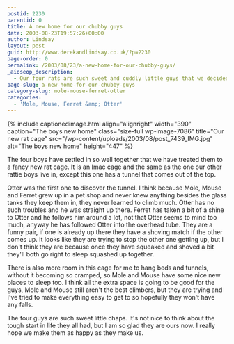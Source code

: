 ```yaml
---
postid: 2230
parentid: 0
title: A new home for our chubby guys
date: 2003-08-23T19:57:26+00:00
author: Lindsay
layout: post
guid: http://www.derekandlindsay.co.uk/?p=2230
page-order: 0
permalink: /2003/08/23/a-new-home-for-our-chubby-guys/
_aioseop_description:
  - Our four rats are such sweet and cuddly little guys that we decided to treat them to a new rat cage.
page-slug: a-new-home-for-our-chubby-guys
category-slug: mole-mouse-ferret-otter
categories:
  - 'Mole, Mouse, Ferret &amp; Otter'
---
```

{% include captionedimage.html align="alignright" width="390" caption="The boys new home" class="size-full wp-image-7086" title="Our new rat cage" src="/wp-content/uploads/2003/08/post_7439_IMG.jpg" alt="The boys new home" height="447" %} 

The four boys have settled in so well together that we have treated them to a fancy new rat cage. It is an Imac cage and the same as the one our other rattie boys live in, except this one has a tunnel that comes out of the top.

Otter was the first one to discover the tunnel. I think because Mole, Mouse and Ferret grew up in a pet shop and never knew anything besides the glass tanks they keep them in, they never learned to climb much. Otter has no such troubles and he was straight up there. Ferret has taken a bit of a shine to Otter and he follows him around a lot, not that Otter seems to mind too much, anyway he has followed Otter into the overhead tube. They are a funny pair, if one is already up there they have a shoving match if the other comes up. It looks like they are trying to stop the other one getting up, but I don't think they are because once they have squeaked and shoved a bit they'll both go right to sleep squashed up together.

There is also more room in this cage for me to hang beds and tunnels, without it becoming so cramped, so Mole and Mouse have some nice new places to sleep too. I think all the extra space is going to be good for the guys, Mole and Mouse still aren't the best climbers, but they are trying and I've tried to make everything easy to get to so hopefully they won't have any falls.

The four guys are such sweet little chaps. It's not nice to think about the tough start in life they all had, but I am so glad they are ours now. I really hope we make them as happy as they make us.